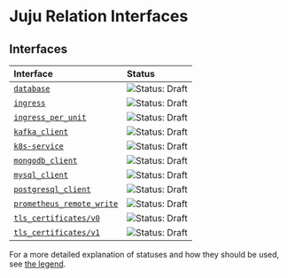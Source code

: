 # Juju Relation Interfaces

## Interfaces

| Interface                                                      | Status                                                                               |
|:---------------------------------------------------------------| :--------                                                                            |
| [`database`](database/README.md)                               | ![Status: Draft](https://img.shields.io/badge/Status-Draft-orange?style=flat-square) |
| [`ingress`](ingress/README.md)                                 | ![Status: Draft](https://img.shields.io/badge/Status-Draft-orange?style=flat-square) |
| [`ingress_per_unit`](ingress_per_unit/README.md)               | ![Status: Draft](https://img.shields.io/badge/Status-Draft-orange?style=flat-square) |
| [`kafka_client`](kafka-client/README.md)                       | ![Status: Draft](https://img.shields.io/badge/Status-Draft-orange?style=flat-square) |
| [`k8s-service`](k8s-service/README.md)                         | ![Status: Draft](https://img.shields.io/badge/Status-Draft-orange?style=flat-square) |
| [`mongodb_client`](mongodb_client/README.md)                   | ![Status: Draft](https://img.shields.io/badge/Status-Draft-orange?style=flat-square) |
| [`mysql_client`](mysql_client/README.md)                       | ![Status: Draft](https://img.shields.io/badge/Status-Draft-orange?style=flat-square) |
| [`postgresql_client`](postgresql_client/README.md)             | ![Status: Draft](https://img.shields.io/badge/Status-Draft-orange?style=flat-square) |
| [`prometheus_remote_write`](prometheus_remote_write/README.md) | ![Status: Draft](https://img.shields.io/badge/Status-Draft-orange?style=flat-square) |
| [`tls_certificates/v0`](tls_certificates/v0/README.md)         | ![Status: Draft](https://img.shields.io/badge/Status-Draft-orange?style=flat-square) |
| [`tls_certificates/v1`](tls_certificates/v1/README.md)         | ![Status: Draft](https://img.shields.io/badge/Status-Draft-orange?style=flat-square) |


For a more detailed explanation of statuses and how they should be used, see [the legend](https://github.com/canonical/charm-relation-interfaces/blob/main/LEGEND.md).

